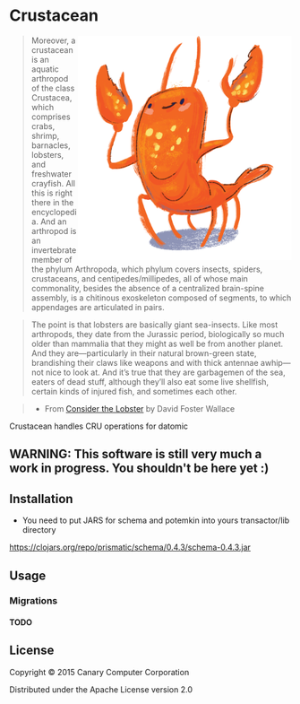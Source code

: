 # Crustacean
<img src="https://raw.githubusercontent.com/appcanary/crustacean/master/logo.png"
 alt="Crustacean logo" align="right" height="400px"/>
> Moreover, a crustacean is an aquatic arthropod of the class Crustacea, which comprises crabs, shrimp, barnacles, lobsters, and freshwater crayfish. All this is right there in the encyclopedia. And an arthropod is an invertebrate member of the phylum Arthropoda, which phylum covers insects, spiders, crustaceans, and centipedes/millipedes, all of whose main commonality, besides the absence of a centralized brain-spine assembly, is a chitinous exoskeleton composed of segments, to which appendages are articulated in pairs.

> The point is that lobsters are basically giant sea-insects. Like most arthropods, they date from the Jurassic period, biologically so much older than mammalia that they might as well be from another planet. And they are—particularly in their natural brown-green state, brandishing their claws like weapons and with thick antennae awhip—not nice to look at. And it’s true that they are garbagemen of the sea, eaters of dead stuff, although they’ll also eat some live shellfish, certain kinds of injured fish, and sometimes each other.

> - From [Consider the Lobster](http://www.gourmet.com/magazine/2000s/2004/08/consider_the_lobster) by David Foster Wallace

Crustacean handles CRU operations for datomic

## WARNING: This software is still very much a work in progress. You shouldn't be here yet :)

## Installation

- You need to put JARS for schema and potemkin into yours transactor/lib directory

https://clojars.org/repo/prismatic/schema/0.4.3/schema-0.4.3.jar

## Usage

### Migrations

#### TODO



## License

Copyright © 2015 Canary Computer Corporation

Distributed under the Apache License version 2.0
